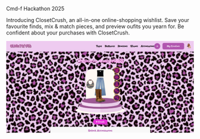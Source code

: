 Cmd-f Hackathon 2025

Introducing ClosetCrush, an all-in-one online-shopping wishlist. Save your favourite finds, mix & match pieces, and preview oufits you yearn for. Be confident about your purchases with ClosetCrush.

![main page](image.png)